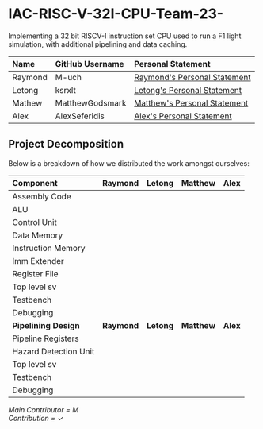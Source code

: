 # IAC-RISC-V-32I-CPU-Team-23-
Implementing a 32 bit RISCV-I instruction set CPU used to run a F1 light simulation, with additional pipelining and data caching.

| Name    | GitHub Username | Personal Statement                                              |
| :-----  | :-------------  | :------------------                                             |
| Raymond | M-uch           | [Raymond's Personal Statement](/Personal_Statements/Raymond.md) |
| Letong  | ksrxlt          | [Letong's Personal Statement](/Personal_Statements/Letong.md)   |
| Mathew  | MatthewGodsmark | [Matthew's Personal Statement](/Personal_Statements/Matthew.md) |
| Alex    | AlexSeferidis   | [Alex's Personal Statement](/Personal_Statments/Alex.md)        |

Project Decomposition
---
Below is a breakdown of how we distributed the work amongst ourselves:

| Component         | Raymond   | Letong   | Matthew   | Alex   |
| :---------        | :-------: | :------: | :-------: | :----: |
| Assembly Code     |           |          |           |        |
| ALU               |           |          |           |        |   
| Control Unit      |           |          |           |        |   
| Data Memory       |           |          |           |        |     
| Instruction Memory|           |          |           |        |
| Imm Extender      |           |          |           |        |
| Register File     |           |          |           |        |
| Top level sv      |           |          |           |        |
| Testbench         |           |          |           |        |
| Debugging         |           |          |           |        |
|**Pipelining Design**| **Raymond** | **Letong** | **Matthew** | **Alex**|
| Pipeline Registers|           |          |           |        |
| Hazard Detection Unit|        |          |           |        |
| Top level sv      |           |          |           |        |
| Testbench         |           |          |           |        |
| Debugging         |           |          |           |        |

*Main Contributor = M*   
*Contribution = ✓*


